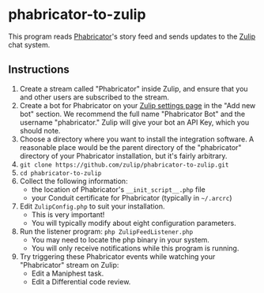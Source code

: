 phabricator-to-zulip
========================

This program reads [Phabricator](http://phabricator.org/)'s story feed and sends
updates to the [Zulip](https://zulip.com/) chat system.

## Instructions

1. Create a stream called "Phabricator" inside Zulip, and
  ensure that you and other users are subscribed to the stream.
2. Create a bot for Phabricator on your [Zulip settings page](https://zulip.com/#settings)
  in the "Add new bot" section.  We recommend the full name "Phabricator Bot"
  and the username "phabricator."  Zulip will give your bot an API Key, which
  you should note.
3. Choose a directory where you want to install the integration software.  A
  reasonable place would be the parent directory of the "phabricator" directory
  of your Phabricator installation, but it's fairly arbitrary.
4. `git clone https://github.com/zulip/phabricator-to-zulip.git`
5. `cd phabricator-to-zulip`
6. Collect the following information:
    * the location of Phabricator's `__init_script__.php` file
    * your Conduit certificate for Phabricator (typically in `~/.arcrc`)
7. Edit `ZulipConfig.php` to suit your installation.
    * This is very important!
    * You will typically modify about eight configuration parameters.
8. Run the listener program: `php ZulipFeedListener.php`
    * You may need to locate the php binary in your system.
    * You will only receive notifications while this program is running.
9. Try triggering these Phabricator events while watching your "Phabricator" stream on Zulip:
    * Edit a Maniphest task.
    * Edit a Differential code review.
